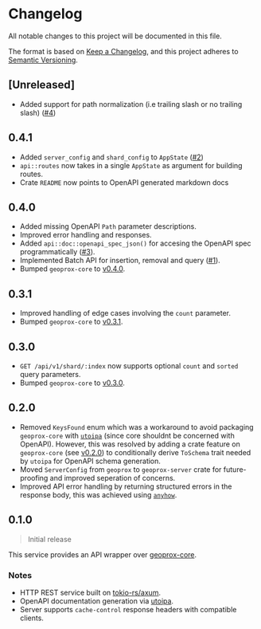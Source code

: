 # Changelog

All notable changes to this project will be documented in this file.

The format is based on [Keep a Changelog](https://keepachangelog.com/en/1.1.0/),
and this project adheres to [Semantic Versioning](https://semver.org/spec/v2.0.0.html).

## [Unreleased]

- Added support for path normalization (i.e trailing slash or no trailing slash) ([#4](https://github.com/ezrasingh/geoprox/issues/3))

## 0.4.1

- Added `server_config` and `shard_config` to `AppState` ([#2](https://github.com/ezrasingh/geoprox/issues/2))
- `api::routes` now takes in a single `AppState` as argument for building routes.
- Crate `README` now points to OpenAPI generated markdown docs

## 0.4.0

- Added missing OpenAPI `Path` parameter descriptions.
- Improved error handling and responses.
- Added `api::doc::openapi_spec_json()` for accesing the OpenAPI spec programmatically ([#3](https://github.com/ezrasingh/geoprox/issues/3)).
- Implemented Batch API for insertion, removal and query ([#1](https://github.com/ezrasingh/geoprox/issues/1)).
- Bumped `geoprox-core` to [v0.4.0](https://crates.io/crates/geoprox-core/0.4.0).

## 0.3.1

- Improved handling of edge cases involving the `count` parameter.
- Bumped `geoprox-core` to [v0.3.1](https://crates.io/crates/geoprox-core/0.3.1).

## 0.3.0

- `GET /api/v1/shard/:index` now supports optional `count` and `sorted` query parameters.
- Bumped `geoprox-core` to [v0.3.0](https://crates.io/crates/geoprox-core/0.3.0).

## 0.2.0

- Removed `KeysFound` enum which was a workaround to avoid packaging `geoprox-core` with [`utoipa`](https://crates.io/crates/utoipa) (since core shouldnt be concerned with OpenAPI). However, this was resolved by adding a crate feature on `geoprox-core` (see [v0.2.0](https://crates.io/crates/geoprox-core/0.2.0)) to conditionally derive `ToSchema` trait needed by `utoipa` for OpenAPI schema generation.
- Moved `ServerConfig` from `geoprox` to `geoprox-server` crate for future-proofing and improved seperation of concerns.
- Improved API error handling by returning structured errors in the response body, this was achieved using [`anyhow`](https://crates.io/crates/anyhow).

## 0.1.0

> Initial release

This service provides an API wrapper over [geoprox-core](../geoprox-core/README.md).

### Notes

- HTTP REST service built on [tokio-rs/axum](https://github.com/tokio-rs/axum).
- OpenAPI documentation generation via [utoipa](https://github.com/juhaku/utoipa).
- Server supports `cache-control` response headers with compatible clients.
